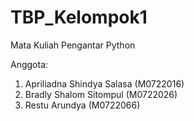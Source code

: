 # TBP_Kelompok1
Mata Kuliah Pengantar Python

Anggota:
1.  Apriliadna Shindya Salasa (M0722016)
2.	Bradly Shalom Sitompul 		(M0722026)
3.	Restu Arundya		         	(M0722066)
